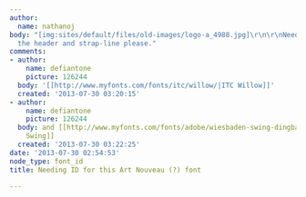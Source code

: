 ```yaml
---
author:
  name: nathanoj
body: "[img:sites/default/files/old-images/logo-a_4988.jpg]\r\n\r\nNeed ID for both
  the header and strap-line please."
comments:
- author:
    name: defiantone
    picture: 126244
  body: '[[http://www.myfonts.com/fonts/itc/willow/|ITC Willow]]'
  created: '2013-07-30 03:20:15'
- author:
    name: defiantone
    picture: 126244
  body: and [[http://www.myfonts.com/fonts/adobe/wiesbaden-swing-dingbats/|Wiesbaden
    Swing]]
  created: '2013-07-30 03:22:25'
date: '2013-07-30 02:54:53'
node_type: font_id
title: Needing ID for this Art Nouveau (?) font

---
```

